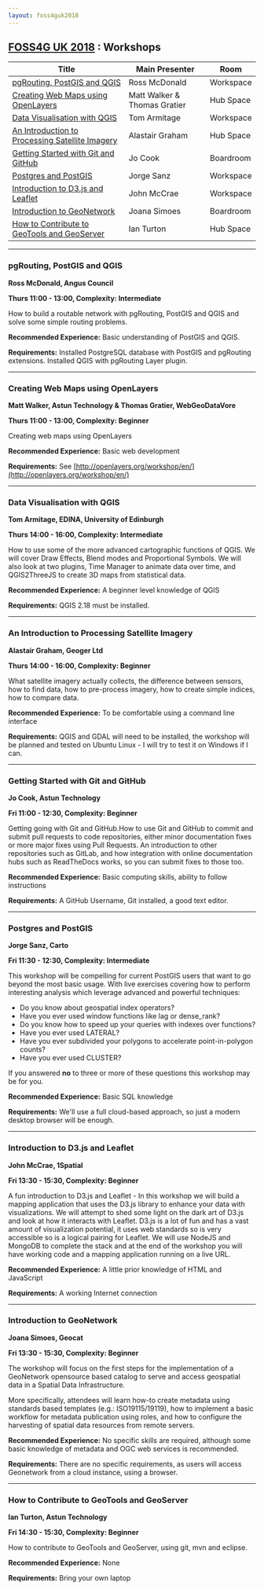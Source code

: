 ```yaml
---
layout: foss4guk2018
---
```


<!-- complied with pandoc workshops.md -s -o workshops.html -->

## [FOSS4G UK 2018](/foss4guk2018/) : Workshops

|Title| Main Presenter | Room |
|-----|-------------|-------------|
|[pgRouting, PostGIS and QGIS](workshops.html#pgrouting-postgis-and-qgis)| Ross McDonald | Workspace |
|[Creating Web Maps using OpenLayers](workshops.html#creating-web-maps-using-openlayers)| Matt Walker & Thomas Gratier | Hub Space |
|[Data Visualisation with QGIS](workshops.html#data-visualisation-with-qgis)| Tom Armitage | Workspace |
|[An Introduction to Processing Satellite Imagery ](workshops.html#an-introduction-to-processing-satellite-imagery )| Alastair Graham | Hub Space |
|[Getting Started with Git and GitHub](workshops.html#getting-started-with-git-and-github)| Jo Cook | Boardroom |
|[Postgres and PostGIS](workshops.html#postgres-and-postgis)| Jorge Sanz | Workspace |
|[Introduction to D3.js and Leaflet](workshops.html#introduction-to-d3js-and-leaflet)| John McCrae | Workspace |
|[Introduction to GeoNetwork](workshops.html#introduction-to-geonetwork)| Joana Simoes | Boardroom |
|[How to Contribute to GeoTools and GeoServer](workshops.html#how-to-contribute-to-geotools-and-geoserver)| Ian Turton | Hub Space |

- - -

### pgRouting, PostGIS and QGIS

**Ross McDonald, Angus Council**

**Thurs 11:00 - 13:00, Complexity: Intermediate**

How to build a routable network with pgRouting, PostGIS and QGIS and solve some simple routing problems.

**Recommended Experience:** Basic understanding of PostGIS and QGIS.

**Requirements:** Installed PostgreSQL database with PostGIS and pgRouting extensions. Installed QGIS with pgRouting Layer plugin.

- - -

### Creating Web Maps using OpenLayers

**Matt Walker, Astun Technology & Thomas Gratier, WebGeoDataVore**

**Thurs 11:00 - 13:00, Complexity: Beginner**

Creating web maps using OpenLayers			

**Recommended Experience:** Basic web development
 
**Requirements:** See [http://openlayers.org/workshop/en/](http://openlayers.org/workshop/en/) 

- - -

### Data Visualisation with QGIS

**Tom Armitage, EDINA, University of Edinburgh**

**Thurs 14:00 - 16:00,  Complexity: Intermediate**

How to use some of the more advanced cartographic functions of QGIS. We will cover Draw Effects, Blend modes and Proportional Symbols. We will also look at two plugins, Time Manager to animate data over time, and QGIS2ThreeJS to create 3D maps from statistical data.

**Recommended Experience:** A beginner level knowledge of QGIS  

**Requirements:** QGIS 2.18 must be installed.

- - -

### An Introduction to Processing Satellite Imagery 

**Alastair Graham, Geoger Ltd**

**Thurs 14:00 - 16:00, Complexity: Beginner**

What satellite imagery actually collects, the difference between sensors, how to find data,  how to pre-process imagery, how to create simple indices, how to compare data.

**Recommended Experience:** To be comfortable using a command line interface

**Requirements:** QGIS and GDAL will need to be installed, the workshop will be planned and tested on Ubuntu Linux - I will try to test it on Windows if I can.

- - -

### Getting Started with Git and GitHub

**Jo Cook, Astun Technology**

**Fri 11:00 - 12:30, Complexity: Beginner**

Getting going with Git and GitHub.How to use Git and GitHub to commit and submit pull requests to code repositories, either minor documentation fixes or more major fixes using Pull Requests. An introduction to other repositories such as GitLab, and how integration with online documentation hubs such as ReadTheDocs works, so you can submit fixes to those too. 

**Recommended Experience:** Basic computing skills, ability to follow instructions

**Requirements:** A GitHub Username, Git installed, a good text editor. 

- - -

### Postgres and PostGIS

**Jorge Sanz, Carto**

**Fri 11:30 - 12:30, Complexity: Intermediate**

This workshop will be compelling for current PostGIS users that want to go beyond the most basic usage. With live exercises covering how to perform interesting analysis which leverage advanced and powerful techniques:

- Do you know about geospatial index operators? 
- Have you ever used window functions like lag or dense_rank? 
- Do you know how to speed up your queries with indexes over functions? 
- Have you ever used LATERAL?
- Have you ever subdivided your polygons to accelerate point-in-polygon counts?
- Have you ever used CLUSTER?

If you answered **no** to three or more of these questions this workshop may be for you.

**Recommended Experience:** Basic SQL knowledge  

**Requirements:** We'll use a full cloud-based approach, so just a modern desktop browser will be enough. 

- - -

### Introduction to D3.js and Leaflet

**John McCrae, 1Spatial**

**Fri 13:30 - 15:30, Complexity: Beginner**

A fun introduction to D3.js and Leaflet - In this workshop we will build a mapping application that uses the D3.js library to enhance your data with visualizations. We will attempt to shed some light on the dark art of D3.js and look at how it interacts with Leaflet. D3.js is a lot of fun and has a vast amount of visualization potential, it uses web standards so is very accessible so is a logical pairing for Leaflet. We will use NodeJS and MongoDB to complete the stack and at the end of the workshop you will have working code and a mapping application running on a live URL.

**Recommended Experience:** A little prior knowledge of HTML and JavaScript

**Requirements:** A working Internet connection

- - -

### Introduction to GeoNetwork

**Joana Simoes, Geocat**

**Fri 13:30 - 15:30, Complexity: Beginner**

The workshop will focus on the first steps for the implementation of a GeoNetwork opensource based catalog to serve and access geospatial data in a Spatial Data Infrastructure.

More specifically, attendees will learn how-to create metadata using standards based templates (e.g.: ISO19115/19119), how to implement a basic workflow for metadata publication using roles, and how to configure the harvesting of spatial data resources from remote servers.

**Recommended Experience:** No specific skills are required, although some basic knowledge of metadata and OGC web services is recommended.

**Requirements:** There are no specific requirements, as users will access Geonetwork from a cloud instance, using a browser.

- - -

### How to Contribute to GeoTools and GeoServer

**Ian Turton, Astun Technology**

**Fri 14:30 - 15:30, Complexity: Beginner**

How to contribute to GeoTools and GeoServer, using git, mvn and eclipse.

**Recommended Experience:** None

**Requirements:** Bring your own laptop 

<!-- template

|[title](#title)| Presenter | Thurs 11am - 1pm | Workspace

### title

**presentor**

**Workshop (2 hours) / Complexity: Intermediate**

**Recommended Experience:**

**Requirements:**

-->

